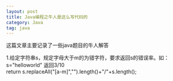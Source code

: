 ```yaml
---
layout: post
title: Java编程之牛人是这么写代码的
category: Java
tag: java
---
```


这篇文章主要记录了一些java题目的牛人解答

1.给定字符串s，规定字母大于m的为错字符，要求返回s的错误率。如：s="helloworld"  返回3/10<br>
	return s.replaceAll("[a-m]","").length()+"/"+s.length();


